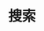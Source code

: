 ---
title: "搜索"
slug: "search"
layout: "search"
outputs:
    - html
    - json
menu:
    main:
        weight: -100
        params: 
            icon: search
---
